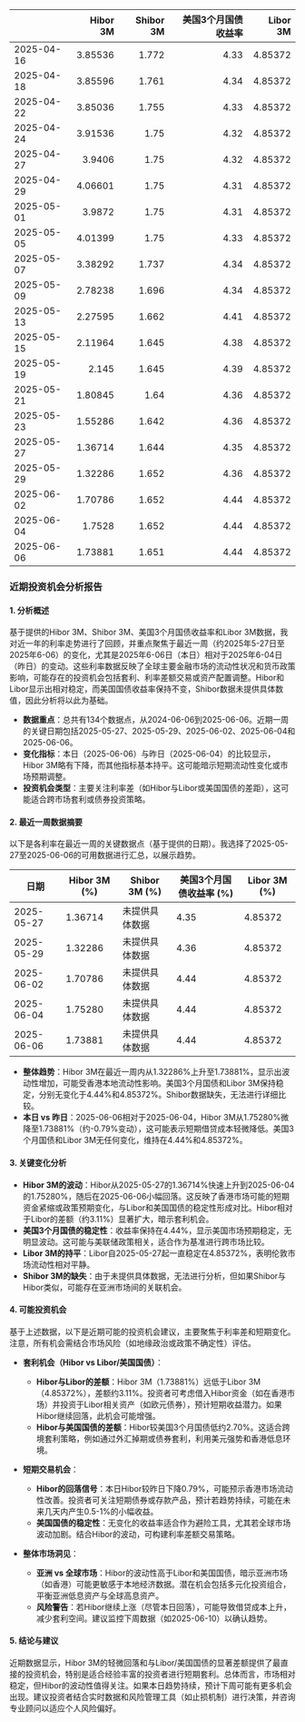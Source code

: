 |            |   Hibor 3M |   Shibor 3M |   美国3个月国债收益率 |   Libor 3M |
|:-----------|-----------:|------------:|----------------------:|-----------:|
| 2025-04-16 |    3.85536 |       1.772 |                  4.33 |    4.85372 |
| 2025-04-18 |    3.85596 |       1.761 |                  4.34 |    4.85372 |
| 2025-04-22 |    3.85036 |       1.755 |                  4.33 |    4.85372 |
| 2025-04-24 |    3.91536 |       1.75  |                  4.32 |    4.85372 |
| 2025-04-27 |    3.9406  |       1.75  |                  4.32 |    4.85372 |
| 2025-04-29 |    4.06601 |       1.75  |                  4.31 |    4.85372 |
| 2025-05-01 |    3.9872  |       1.75  |                  4.31 |    4.85372 |
| 2025-05-05 |    4.01399 |       1.75  |                  4.33 |    4.85372 |
| 2025-05-07 |    3.38292 |       1.737 |                  4.34 |    4.85372 |
| 2025-05-09 |    2.78238 |       1.696 |                  4.34 |    4.85372 |
| 2025-05-13 |    2.27595 |       1.662 |                  4.41 |    4.85372 |
| 2025-05-15 |    2.11964 |       1.645 |                  4.38 |    4.85372 |
| 2025-05-19 |    2.145   |       1.645 |                  4.39 |    4.85372 |
| 2025-05-21 |    1.80845 |       1.64  |                  4.36 |    4.85372 |
| 2025-05-23 |    1.55286 |       1.642 |                  4.36 |    4.85372 |
| 2025-05-27 |    1.36714 |       1.644 |                  4.35 |    4.85372 |
| 2025-05-29 |    1.32286 |       1.652 |                  4.36 |    4.85372 |
| 2025-06-02 |    1.70786 |       1.652 |                  4.44 |    4.85372 |
| 2025-06-04 |    1.7528  |       1.652 |                  4.44 |    4.85372 |
| 2025-06-06 |    1.73881 |       1.651 |                  4.44 |    4.85372 |

### 近期投资机会分析报告

#### 1. 分析概述
基于提供的Hibor 3M、Shibor 3M、美国3个月国债收益率和Libor 3M数据，我对近一年的利率走势进行了回顾，并重点聚焦于最近一周（约2025年5-27日至2025年6-06）的变化，尤其是2025年6-06日（本日）相对于2025年6-04日（昨日）的变动。这些利率数据反映了全球主要金融市场的流动性状况和货币政策影响，可能存在的投资机会包括套利、利率差额交易或资产配置调整。Hibor和Libor显示出相对稳定，而美国国债收益率保持不变，Shibor数据未提供具体数值，因此分析将以此为基础。

- **数据重点**：总共有134个数据点，从2024-06-06到2025-06-06。近期一周的关键日期包括2025-05-27、2025-05-29、2025-06-02、2025-06-04和2025-06-06。
- **变化指标**：本日（2025-06-06）与昨日（2025-06-04）的比较显示，Hibor 3M略有下降，而其他指标基本持平。这可能暗示短期流动性变化或市场预期调整。
- **投资机会类型**：主要关注利率差（如Hibor与Libor或美国国债的差距），这可能适合跨市场套利或债券投资策略。

#### 2. 最近一周数据摘要
以下是各利率在最近一周的关键数据点（基于提供的日期）。我选择了2025-05-27至2025-06-06的可用数据进行汇总，以展示趋势。

| 日期        | Hibor 3M (%) | Shibor 3M (%) | 美国3个月国债收益率 (%) | Libor 3M (%) |
|-------------|--------------|---------------|--------------------------|--------------|
| 2025-05-27 | 1.36714     | 未提供具体数据 | 4.35                    | 4.85372     |
| 2025-05-29 | 1.32286     | 未提供具体数据 | 4.36                    | 4.85372     |
| 2025-06-02 | 1.70786     | 未提供具体数据 | 4.44                    | 4.85372     |
| 2025-06-04 | 1.75280     | 未提供具体数据 | 4.44                    | 4.85372     |
| 2025-06-06 | 1.73881     | 未提供具体数据 | 4.44                    | 4.85372     |

- **整体趋势**：Hibor 3M在最近一周内从1.32286%上升至1.73881%，显示出波动性增加，可能受香港本地流动性影响。美国3个月国债和Libor 3M保持稳定，分别无变化于4.44%和4.85372%。Shibor数据缺失，无法进行详细比较。
- **本日 vs 昨日**：2025-06-06相对于2025-06-04，Hibor 3M从1.75280%微降至1.73881%（约-0.79%变动），这可能表示短期借贷成本轻微降低。美国3个月国债和Libor 3M无任何变化，维持在4.44%和4.85372%。

#### 3. 关键变化分析
- **Hibor 3M的波动**：Hibor从2025-05-27的1.36714%快速上升到2025-06-04的1.75280%，随后在2025-06-06小幅回落。这反映了香港市场可能的短期资金紧缩或政策预期变化，与Libor和美国国债的稳定性形成对比。Hibor相对于Libor的差额（约3.11%）显著扩大，暗示套利机会。
- **美国3个月国债的稳定性**：收益率保持在4.44%，显示美国市场预期稳定，无明显波动。这可能与美联储政策相关，适合作为基准进行跨市场比较。
- **Libor 3M的持平**：Libor自2025-05-27起一直稳定在4.85372%，表明伦敦市场流动性相对平静。
- **Shibor 3M的缺失**：由于未提供具体数据，无法进行分析，但如果Shibor与Hibor类似，可能存在亚洲市场间的关联机会。

#### 4. 可能投资机会
基于上述数据，以下是近期可能的投资机会建议，主要聚焦于利率差和短期变化。注意，所有机会需结合市场风险（如地缘政治或政策不确定性）评估。

- **套利机会（Hibor vs Libor/美国国债）**：
  - **Hibor与Libor的差额**：Hibor 3M（1.73881%）远低于Libor 3M（4.85372%），差额约3.11%。投资者可考虑借入Hibor资金（如在香港市场）并投资于Libor相关资产（如欧元债券），预计短期收益潜力。如果Hibor继续回落，此机会可能增强。
  - **Hibor与美国国债的差额**：Hibor较美国3个月国债低约2.70%。这适合跨境套利策略，例如通过外汇掉期或债券套利，利用美元强势和香港低息环境。

- **短期交易机会**：
  - **Hibor的回落信号**：本日Hibor较昨日下降0.79%，可能预示香港市场流动性改善。投资者可关注短期债券或存款产品，预计若趋势持续，可能在未来几天内产生0.5-1%的小幅收益。
  - **美国国债的稳定性**：无变化的收益率适合作为避险工具，尤其若全球市场波动加剧。结合Hibor的波动，可构建利率差额交易策略。

- **整体市场洞见**：
  - **亚洲 vs 全球市场**：Hibor的波动性高于Libor和美国国债，暗示亚洲市场（如香港）可能更敏感于本地经济数据。潜在机会包括多元化投资组合，平衡亚洲低息资产与全球高息资产。
  - **风险警告**：若Hibor继续上涨（尽管本日回落），可能导致借贷成本上升，减少套利空间。建议监控下周数据（如2025-06-10）以确认趋势。

#### 5. 结论与建议
近期数据显示，Hibor 3M的轻微回落和与Libor/美国国债的显著差额提供了最直接的投资机会，特别是适合经验丰富的投资者进行短期套利。总体而言，市场相对稳定，但Hibor的波动性值得关注。如果本日趋势持续，预计下周可能有更多机会出现。建议投资者结合实时数据和风险管理工具（如止损机制）进行决策，并咨询专业顾问以适应个人风险偏好。